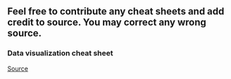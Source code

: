 ## Feel free to contribute any cheat sheets and add credit to source. You may correct any wrong source.

### Data visualization cheat sheet
[Source](https://www.linkedin.com/posts/activity-6885965472618168320-gen2/)
